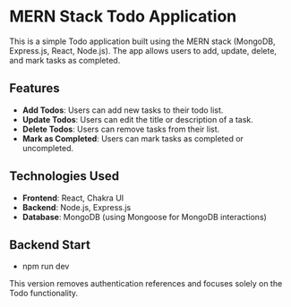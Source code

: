 # MERN Stack Todo Application

This is a simple Todo application built using the MERN stack (MongoDB, Express.js, React, Node.js). The app allows users to add, update, delete, and mark tasks as completed.

## Features

- **Add Todos**: Users can add new tasks to their todo list.
- **Update Todos**: Users can edit the title or description of a task.
- **Delete Todos**: Users can remove tasks from their list.
- **Mark as Completed**: Users can mark tasks as completed or uncompleted.

## Technologies Used

- **Frontend**: React, Chakra UI
- **Backend**: Node.js, Express.js
- **Database**: MongoDB (using Mongoose for MongoDB interactions)
  
## Backend Start
- npm run dev

This version removes authentication references and focuses solely on the Todo functionality.

